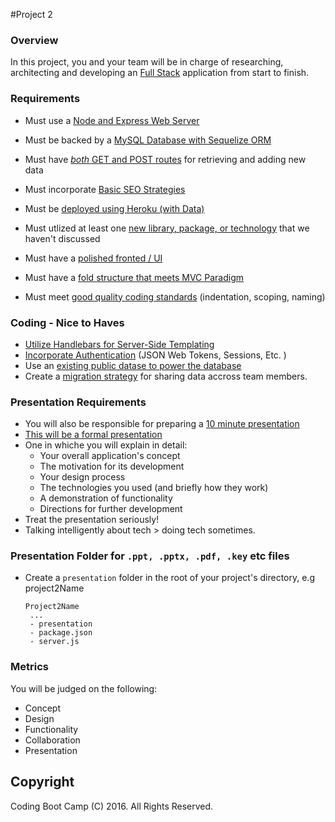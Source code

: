 #Project 2

### Overview

In this project, you and your team will be in charge of researching, architecting and developing an <u>Full Stack</u> application from start to finish. 

### Requirements
*  Must use a <u>Node and Express Web Server</u>

*  Must be backed by a <u>MySQL Database with Sequelize ORM</u>

*  Must have <u>*both* GET and POST routes</u> for retrieving and adding new data

*  Must incorporate <u>Basic SEO Strategies</u>

*  Must be <u>deployed using Heroku (with Data)</u>

*  Must utlized at least one <u>new library, package, or technology</u> that we haven't discussed

*  Must have a <u>polished fronted / UI</u>

*  Must have a <u>fold structure that meets MVC Paradigm</u>

*  Must meet <u>good quality coding standards</u> (indentation, scoping, naming)

### Coding - Nice to Haves

* <u>Utilize Handlebars for Server-Side Templating</u>
* <u>Incorporate Authentication</u> (JSON Web Tokens, Sessions, Etc. )
* Use an <u>existing public datase to power the database</u>
* Create a <u>migration strategy</u> for sharing data accross team members.

### Presentation Requirements

* You will also be responsible for preparing a <u>10 minute presentation</u>
* <u>This will be a formal presentation</u>
* One in whiche you will explain in detail:
  * Your overall application's concept
  * The motivation for its development
  * Your design process
  * The technologies you used (and briefly how they work)
  * A demonstration of functionality
  * Directions for further development
* Treat the presentation seriously!
* Talking intelligently about tech > doing tech sometimes.

### Presentation Folder for `.ppt, .pptx, .pdf, .key` etc files

* Create a `presentation` folder in the root of your project's directory, e.g project2Name

   ```
   Project2Name
   	...
   	- presentation
   	- package.json
   	- server.js
   ```

### Metrics
You will be judged on the following: 

* Concept
* Design
* Functionality
* Collaboration
* Presentation

## Copyright
Coding Boot Camp (C) 2016. All Rights Reserved.